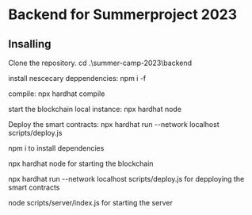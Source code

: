 <h1>Backend for Summerproject 2023</h1>

<h2>Insalling</h2>

Clone the repository.
cd .\summer-camp-2023\backend

install nescecary deppendencies:
npm i -f

compile:
npx hardhat compile

start the blockchain local instance:
npx hardhat node

Deploy the smart contracts:
npx hardhat run --network localhost scripts/deploy.js






npm i to install dependencies

npx hardhat node for starting the blockchain

npx hardhat run --network localhost scripts/deploy.js for depploying the smart contracts

node scripts/server/index.js for starting the server
